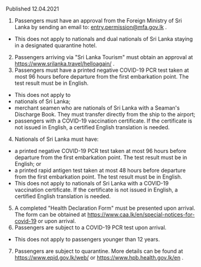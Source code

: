 Published 12.04.2021
1. Passengers must have an approval from the Foreign Ministry of Sri Lanka by sending an email to: <a href="mailto:entry.permission@mfa.gov.lk">entry.permission@mfa.gov.lk</a> .
- This does not apply to nationals and dual nationals of Sri Lanka staying in a designated quarantine hotel.
2. Passengers arriving via "Sri Lanka Tourism" must obtain an approval at <a href="https://www.srilanka.travel/helloagain/">https://www.srilanka.travel/helloagain/</a> .
3. Passengers must have a printed negative COVID-19 PCR test taken at most 96 hours before departure from the first embarkation point. The test result must be in English.
- This does not apply to
- nationals of Sri Lanka; 
- merchant seamen who are nationals of Sri Lanka with a Seaman's Discharge Book. They must transfer directly from the ship to the airport;
- passengers with a COVID-19 vaccination certificate. If the certificate is not issued in English, a certified English translation is needed.
4. Nationals of Sri Lanka must have:
- a printed negative COVID-19 PCR test taken at most 96 hours before departure from the first embarkation point. The test result must be in English; or
- a printed rapid antigen test taken at most 48 hours before departure from the first embarkation point. The test result must be in English.
- This does not apply to nationals of Sri Lanka with a COVID-19 vaccination certificate. If the certificate is not issued in English, a certified English translation is needed.
5. A completed "Health Declaration Form" must be presented upon arrival. The form can be obtained at <a href="https://www.caa.lk/en/special-notices-for-covid-19">https://www.caa.lk/en/special-notices-for-covid-19</a> or upon arrival. 
6. Passengers are subject to a COVID-19 PCR test upon arrival.
- This does not apply to passengers younger than 12 years.
7. Passengers are subject to quarantine. More details can be found at <a href="https://www.epid.gov.lk/web/">https://www.epid.gov.lk/web/</a> or <a href="https://www.hpb.health.gov.lk/en">https://www.hpb.health.gov.lk/en</a> .

